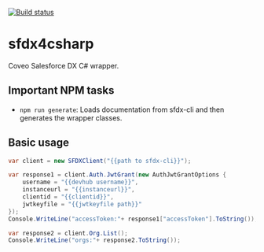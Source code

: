 [![Build status](https://ci.appveyor.com/api/projects/status/f7gkamlhy3k6r2jy/branch/master?svg=true)](https://ci.appveyor.com/project/Website/sfdx4csharp/branch/master)

# sfdx4csharp
Coveo Salesforce DX C# wrapper.

## Important NPM tasks
* `npm run generate`: Loads documentation from sfdx-cli and then generates the wrapper classes.

## Basic usage

```c#
var client = new SFDXClient("{{path to sfdx-cli}}");

var response1 = client.Auth.JwtGrant(new AuthJwtGrantOptions {
    username = "{{devhub username}}",
    instanceurl = "{{instanceurl}}",
    clientid = "{{clientid}}",
    jwtkeyfile = "{{jwtkeyfile path}}"
});                
Console.WriteLine("accessToken:"+ response1["accessToken"].ToString());

var response2 = client.Org.List();
Console.WriteLine("orgs:"+ response2.ToString());
```
